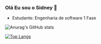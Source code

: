 ### Olá Eu sou o Sidney  👋

- Estudante: Engenharia de software 1 Fase 

![Anurag's GitHub stats](https://github-readme-stats.vercel.app/api?username=sidneyoliveiraj&show_icons=true&theme=tokyonight)

[![Top Langs](https://github-readme-stats.vercel.app/api/top-langs/?username=sidneyoliveiraj&layout=compact)](https://github.com/sidneyoliveiraj/github-readme-stats)

